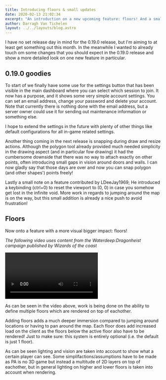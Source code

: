```yaml
---
title: Introducing floors & small updates
date: 2020-02-13 21:02:34
excerpt: "An introduction on a new upcoming feature: floors! And a small overview of some other things going on in the 0.19.0 release."
author: Darragh Van Tichelen
layout: ../../layouts/blog.astro
---
```


I have no set release day in mind for the 0.19.0 release, but I'm aiming to at least get something out this month. In the meanwhile I wanted to already touch om some changes that you should expect in the 0.19.0 release and show a more detailed look on one new feature in particular.

## 0.19.0 goodies

To start of we finally have some use for the settings button that has been visible in the main dashboard where you can select which session to join.
It now has a purpose, and it shows some very simple account settings. You can set an email address, change your password and delete your account.
Note that currently there is nothing done with the email address, but a server owner could use it for sending out maintenance information or something else.

I hope to extend the settings in the future with plenty of other things like default configurations for all in-game related settings.

Another thing coming in the next release is snapping during draw and resize actions. Although the polygon tool already provided much needed simplicity in the drawing aspect (and in particular fow drawing) it had the cumbersome downside that there was no way to attach exactly on other points, often introducing small gaps in vision around doors and walls.
I can now gladly say that those days are over and now you can snap polygon (and other shapes') points freely!

Lastly a small note on a feature contributed by LDeeJay1969; He introduced a keybinding (ctrl+0) to reset the viewport to (0, 0) in case you somehow get lost in the infinite void.
More work in regards to jumping around the map is on the way, but this small addition is already a nice push to avoid frustration!

## Floors

Now onto a feature with a more visual bigger impact: floors!

_The following video uses content from the Waterdeep\:Dragonheist campaign published by Wizards of the coast_

<video src="/blog/release-0.19/floors.webm" type="video/webm" style="max-width: 75vh;" autoplay loop></video>

As can be seen in the video above, work is being done on the ability to define multiple floors which are rendered on top of eachother.

Adding floors adds a much deeper immersion compared to jumping around locations or having to pan around the map.
Each floor does add increased load on the client as the floors below the active floor also have to be rendered!
Just to make sure: this system is entirely optional (i.e. the default is just 1 floor).

As can be seen lighting and vision are taken into account to show what a certain player can see. Some simplifactions/assumptions have to be made as PA is no 3D game but instead a multitude of 2D layers on top of eachother, but in general lighting on higher and lower floors is taken into account when rendering.
